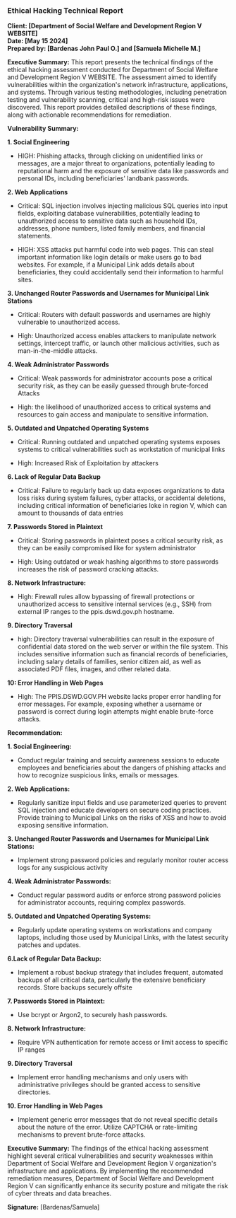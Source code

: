 ### **Ethical Hacking Technical Report**  
**Client: [Department of Social Welfare and Development Region V WEBSITE]**  
**Date: [May 15 2024]**  
**Prepared by: [Bardenas John Paul O.] and [Samuela Michelle M.]**  

  **Executive Summary:** This report presents the technical findings of the ethical hacking assessment conducted for Department of Social Welfare and Development Region V WEBSITE. The assessment aimed to identify vulnerabilities within the organization's network infrastructure, applications, and systems. Through various testing methodologies, including penetration testing and vulnerability scanning, critical and high-risk issues were discovered. This report provides detailed descriptions of these findings, along with actionable recommendations for remediation.

**Vulnerability Summary:**

**1. Social Engineering**
-  HIGH: Phishing attacks, through clicking on unidentified links or messages, are a major threat to organizations, potentially leading to reputational harm and the exposure of sensitive data like passwords and personal IDs, including beneficiaries' landbank passwords.

**2. Web Applications**
-  Critical: SQL injection involves injecting malicious SQL queries into input fields, exploiting database vulnerabilities, potentially leading to unauthorized access to sensitive data such as household IDs, addresses, phone numbers, listed family members, and financial statements.

-  HIGH: XSS attacks put harmful code into web pages. This can steal important information like login details or make users go to bad websites. For example, if a Municipal Link adds details about beneficiaries, they could accidentally send their information to harmful sites.

**3. Unchanged Router Passwords and Usernames for Municipal Link Stations**
-  Critical: Routers with default passwords and usernames are highly vulnerable to unauthorized access.

-  High: Unauthorized access enables attackers to manipulate network settings, intercept traffic, or launch other malicious activities, such as man-in-the-middle attacks.

**4.  Weak Administrator Passwords**
-  Critical: Weak passwords for administrator accounts pose a critical security risk, as they can be easily guessed through brute-forced Attacks

-  High:  the likelihood of unauthorized access to critical systems and resources to gain access and manipulate to sensitive information.

**5. Outdated and Unpatched Operating Systems**
-  Critical: Running outdated and unpatched operating systems exposes systems to critical vulnerabilities such as workstation of municipal links

-  High: Increased Risk of Exploitation by attackers

**6. Lack of Regular Data Backup**
-  Critical: Failure to regularly back up data exposes organizations to data loss risks during system failures, cyber attacks, or accidental deletions, including critical information of beneficiaries loke in region V, which can amount to thousands of data entries

**7.  Passwords Stored in Plaintext**
-  Critical: Storing passwords in plaintext poses a critical security risk, as they can be easily compromised like for system administrator

-  High: Using outdated or weak hashing algorithms to store passwords increases the risk of password cracking attacks.

**8. Network Infrastructure:**
-  High: Firewall rules allow bypassing of firewall protections or unauthorized access to sensitive internal services (e.g., SSH) from external IP ranges to the ppis.dswd.gov.ph hostname.

**9. Directory Traversal**
-  high:  Directory traversal vulnerabilities can result in the exposure of confidential data stored on the web server or within the file system. This includes sensitive information such as financial records of beneficiaries, including salary details of families, senior citizen aid, as well as associated PDF files, images, and other related data.

**10: Error Handling in Web Pages**
-  High:  The PPIS.DSWD.GOV.PH website lacks proper error handling for error messages. For example, exposing whether a username or password is correct during login attempts might enable brute-force attacks.

**Recommendation:**

**1. Social Engineering:**
-  Conduct regular training and secuirty awareness sessions to educate employees and beneficiaries about the dangers of phishing attacks and how to recognize suspicious links, emails or messages.

**2. Web Applications:**
-   Regularly sanitize input fields and use parameterized queries to prevent SQL injection and educate developers on secure coding practices. Provide training to Municipal Links on the risks of XSS and how to avoid exposing sensitive information.

**3. Unchanged Router Passwords and Usernames for Municipal Link Stations:**
-   Implement strong password policies and regularly monitor router access logs for any suspicious activity

**4. Weak Administrator Passwords:**
-  Conduct regular password audits or enforce strong password policies for administrator accounts, requiring complex passwords.

**5. Outdated and Unpatched Operating Systems:**
-  Regularly update operating systems on workstations and company laptops, including those used by Municipal Links, with the latest security patches and updates.

**6.Lack of Regular Data Backup:**
-  Implement a robust backup strategy that includes frequent, automated backups of all critical data, particularly the extensive beneficiary records. Store backups securely offsite

**7.  Passwords Stored in Plaintext:**
-  Use bcrypt or Argon2, to securely hash passwords.

**8. Network Infrastructure:**
-  Require VPN authentication for remote access or limit access to specific IP ranges

**9. Directory Traversal**
-  Implement error handling mechanisms and only users with administrative privileges should be granted access to sensitive directories.

**10. Error Handling in Web Pages**
-  Implement generic error messages that do not reveal specific details about the nature of the error. Utilize CAPTCHA or rate-limiting mechanisms to prevent brute-force attacks.

**Executive Summary:** The findings of the ethical hacking assessment highlight several critical vulnerabilities and  security weaknesses within Department of Social Welfare and Development Region V organization's infrastructure and applications. By implementing the recommended remediation measures, Department of Social Welfare and Development Region V can significantly enhance its security posture and mitigate the risk of cyber threats and data breaches.

**Signature:**  [Bardenas/Samuela]

